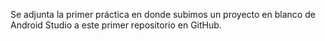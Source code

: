 Se adjunta la primer práctica en donde subimos un proyecto en blanco de Android Studio a este primer repositorio en GitHub.
